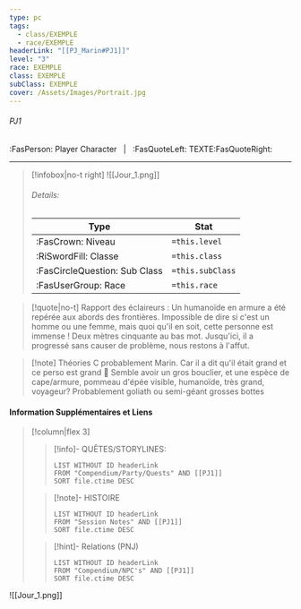 ```yaml
---
type: pc
tags:
  - class/EXEMPLE
  - race/EXEMPLE
headerLink: "[[PJ_Marin#PJ1]]"
level: "3"
race: EXEMPLE
class: EXEMPLE
subClass: EXEMPLE
cover: /Assets/Images/Portrait.jpg
---
```


###### PJ1
:FasPerson: Player Character &nbsp; | &nbsp; :FasQuoteLeft: TEXTE:FasQuoteRight:
___
> [!infobox|no-t right]
> ![[Jour_1.png]]
> ###### Details:
> | Type | Stat |
> | ---- | ---- |
> | :FasCrown: Niveau   | `=this.level` |
> | :RiSwordFill: Classe |  `=this.class`|
> | :FasCircleQuestion: Sub Class |  `=this.subClass`|
> |  :FasUserGroup: Race |  `=this.race`|

> [!quote|no-t]
> Rapport des éclaireurs : Un humanoïde en armure a été repérée aux abords des frontières. Impossible de dire si c'est un homme ou une femme, mais quoi qu'il en soit, cette personne est immense ! Deux mètres cinquante au bas mot. Jusqu'ici, il a progressé sans causer de problème, nous restons à l'affut.

> [!note] Théories
> C probablement Marin.
> Car il a dit qu'il était grand
> et ce perso est grand 🧠
> Semble avoir un gros bouclier, et une espèce de cape/armure, pommeau d'épée visible, humanoïde, très grand, voyageur? Probablement goliath ou semi-géant
> grosses bottes

 
#### Information Supplémentaires et Liens
> [!column|flex 3]
>> [!info]- QUÊTES/STORYLINES:
>>```dataview
>>LIST WITHOUT ID headerLink
>>FROM "Compendium/Party/Quests" AND [[PJ1]]
>>SORT file.ctime DESC
>
>>[!note]- HISTOIRE
>>```dataview
>>LIST WITHOUT ID headerLink
>>FROM "Session Notes" AND [[PJ1]]
>>SORT file.ctime DESC
>
>>[!hint]- Relations (PNJ)
>>```dataview
>>LIST WITHOUT ID headerLink
>>FROM "Compendium/NPC's" AND [[PJ1]]
>>SORT file.ctime DESC
>
![[Jour_1.png]]
```image-layout-masonry-3

```